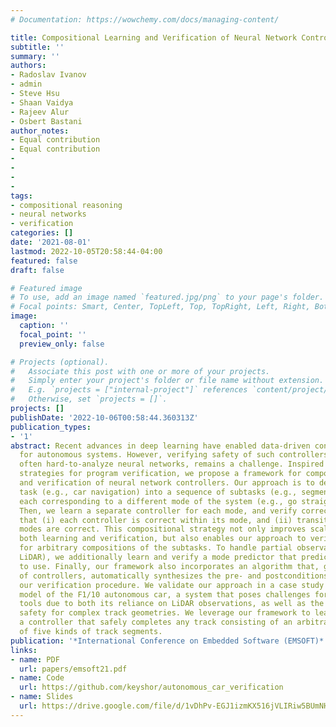 ```yaml
---
# Documentation: https://wowchemy.com/docs/managing-content/

title: Compositional Learning and Verification of Neural Network Controllers
subtitle: ''
summary: ''
authors:
- Radoslav Ivanov
- admin
- Steve Hsu
- Shaan Vaidya
- Rajeev Alur
- Osbert Bastani
author_notes:
- Equal contribution
- Equal contribution
-
-
-
-
tags:
- compositional reasoning
- neural networks
- verification
categories: []
date: '2021-08-01'
lastmod: 2022-10-05T20:58:44-04:00
featured: false
draft: false

# Featured image
# To use, add an image named `featured.jpg/png` to your page's folder.
# Focal points: Smart, Center, TopLeft, Top, TopRight, Left, Right, BottomLeft, Bottom, BottomRight.
image:
  caption: ''
  focal_point: ''
  preview_only: false

# Projects (optional).
#   Associate this post with one or more of your projects.
#   Simply enter your project's folder or file name without extension.
#   E.g. `projects = ["internal-project"]` references `content/project/deep-learning/index.md`.
#   Otherwise, set `projects = []`.
projects: []
publishDate: '2022-10-06T00:58:44.360313Z'
publication_types:
- '1'
abstract: Recent advances in deep learning have enabled data-driven controller design
  for autonomous systems. However, verifying safety of such controllers, which are
  often hard-to-analyze neural networks, remains a challenge. Inspired by compositional
  strategies for program verification, we propose a framework for compositional learning
  and verification of neural network controllers. Our approach is to decompose the
  task (e.g., car navigation) into a sequence of subtasks (e.g., segments of the track),
  each corresponding to a different mode of the system (e.g., go straight or turn).
  Then, we learn a separate controller for each mode, and verify correctness by proving
  that (i) each controller is correct within its mode, and (ii) transitions between
  modes are correct. This compositional strategy not only improves scalability of
  both learning and verification, but also enables our approach to verify correctness
  for arbitrary compositions of the subtasks. To handle partial observability (e.g.,
  LiDAR), we additionally learn and verify a mode predictor that predicts which controller
  to use. Finally, our framework also incorporates an algorithm that, given a set
  of controllers, automatically synthesizes the pre- and postconditions required by
  our verification procedure. We validate our approach in a case study on a simulation
  model of the F1/10 autonomous car, a system that poses challenges for existing verification
  tools due to both its reliance on LiDAR observations, as well as the need to prove
  safety for complex track geometries. We leverage our framework to learn and verify
  a controller that safely completes any track consisting of an arbitrary sequence
  of five kinds of track segments.
publication: '*International Conference on Embedded Software (EMSOFT)*'
links:
- name: PDF
  url: papers/emsoft21.pdf
- name: Code
  url: https://github.com/keyshor/autonomous_car_verification
- name: Slides
  url: https://drive.google.com/file/d/1vDhPv-EGJ1izmKX516jVLIRiw5BUmNH_/view?usp=sharing
---
```


